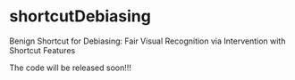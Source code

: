 # shortcutDebiasing
Benign Shortcut for Debiasing: Fair Visual Recognition via Intervention with Shortcut Features

The code will be released soon!!!
